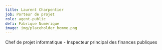 ```yaml
---
title: Laurent Charpentier
job: Porteur de projet
role: agent-public
defi: Fabrique Numérique
image: img/placeholder_homme.png
---
```

Chef de projet informatique - Inspecteur principal des finances publiques